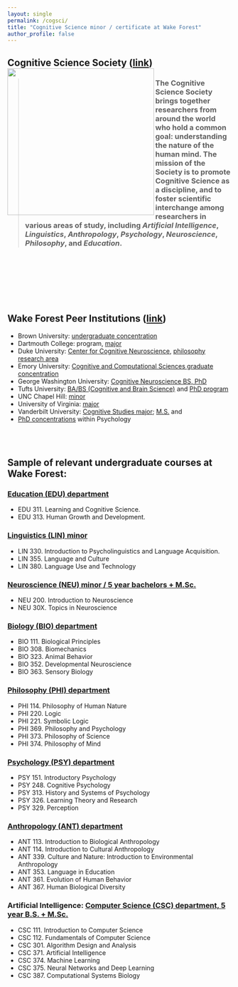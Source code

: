 ```yaml
---
layout: single
permalink: /cogsci/
title: "Cognitive Science minor / certificate at Wake Forest"
author_profile: false
---
```




## Cognitive Science Society ([link](https://cognitivesciencesociety.org/)) <img align="left" src="https://gui-cogsci.github.io/images/cogsci-logo.png" width="330">
>  ### The Cognitive Science Society brings together researchers from around the world who hold a common goal: understanding the nature of the human mind. The mission of the Society is to promote Cognitive Science as a discipline, and to foster scientific interchange among researchers in various areas of study, including *Artificial Intelligence*, *Linguistics*, *Anthropology*, *Psychology*, *Neuroscience*, *Philosophy*, and *Education*.

<br><br><br><br><br><br>



## Wake Forest Peer Institutions ([link](https://ir.wfu.edu/resources/peer-institutions-and-cross-admit-offices/))

* Brown University: [undergraduate concentration](https://bulletin.brown.edu/the-college/concentrations/cogs/)
* Dartmouth College: program, [major](https://cognitive-science.dartmouth.edu/)
* Duke University: [Center for Cognitive Neuroscience](https://dibs.duke.edu/research/centers/ccn), [philosophy research area](https://philosophy.duke.edu/research/cognitive-science)
* Emory University: [Cognitive and Computational Sciences graduate concentration](http://psychology.emory.edu/home/graduate/cognitive-computational-sciences.html)
* George Washington University: [Cognitive Neuroscience BS, PhD](https://psychology.columbian.gwu.edu/about)
* Tufts University: [BA/BS (Cognitive and Brain Science)](https://as.tufts.edu/psychology/current-students/undergraduate-programs/babs-cognitive-and-brain-science) and [PhD program](https://cogsci.tufts.edu/)
* UNC Chapel Hill: [minor](https://catalog.unc.edu/undergraduate/programs-study/cognitive-science-minor/)
* University of Virginia: [major](https://cogsci.as.virginia.edu/)
* Vanderbilt University: [Cognitive Studies major](https://peabody.vanderbilt.edu/departments/psych/undergraduate_programs/cognitive_studies.php); [M.S.](https://peabody.vanderbilt.edu/programs/cognitive-psychology/) and 
* [PhD concentrations](https://www.vanderbilt.edu/psychological_sciences/graduate/programs/cognitive.php) within Psychology



<br><br>



## Sample of relevant undergraduate courses at Wake Forest:


### [Education (EDU) department](https://bulletin.wfu.edu/undergraduate/departments-programs/education/)

* EDU 311. Learning and Cognitive Science.
* EDU 313. Human Growth and Development. 





### [Linguistics (LIN) minor](https://bulletin.wfu.edu/undergraduate/departments-programs/linguistics/)

* LIN 330. Introduction to Psycholinguistics and Language Acquisition.
* LIN 355. Language and Culture
* LIN 380. Language Use and Technology




### [Neuroscience (NEU) minor / 5 year bachelors + M.Sc.](https://bulletin.wfu.edu/undergraduate/departments-programs/neuroscience/)

* NEU 200. Introduction to Neuroscience
* NEU 30X. Topics in Neuroscience


### [Biology (BIO) department](https://bulletin.wfu.edu/undergraduate/departments-programs/biology/)

* BIO 111. Biological Principles
* BIO 308. Biomechanics
* BIO 323. Animal Behavior
* BIO 352. Developmental Neuroscience
* BIO 363. Sensory Biology



### [Philosophy (PHI) department](https://bulletin.wfu.edu/undergraduate/departments-programs/philosophy/)

* PHI 114. Philosophy of Human Nature
* PHI 220. Logic
* PHI 221. Symbolic Logic
* PHI 369. Philosophy and Psychology
* PHI 373. Philosophy of Science
* PHI 374. Philosophy of Mind



### [Psychology (PSY) department](https://bulletin.wfu.edu/undergraduate/departments-programs/psychology/)

* PSY 151. Introductory Psychology
* PSY 248. Cognitive Psychology
* PSY 313. History and Systems of Psychology
* PSY 326. Learning Theory and Research
* PSY 329. Perception


### [Anthropology (ANT) department](https://bulletin.wfu.edu/undergraduate/departments-programs/anthropology/)

* ANT 113. Introduction to Biological Anthropology
* ANT 114. Introduction to Cultural Anthropology
* ANT 339. Culture and Nature: Introduction to Environmental Anthropology
* ANT 353. Language in Education
* ANT 361. Evolution of Human Behavior
* ANT 367. Human Biological Diversity



### Artificial Intelligence: [Computer Science (CSC) department, 5 year B.S. + M.Sc.](https://bulletin.wfu.edu/undergraduate/departments-programs/computer-science/)

* CSC 111. Introduction to Computer Science
* CSC 112. Fundamentals of Computer Science
* CSC 301. Algorithm Design and Analysis
* CSC 371. Artificial Intelligence
* CSC 374. Machine Learning
* CSC 375. Neural Networks and Deep Learning
* CSC 387. Computational Systems Biology



